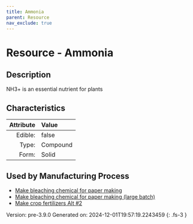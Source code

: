 ```yaml
---
title: Ammonia
parent: Resource
nav_exclude: true
---
```

# Resource - Ammonia

## Description
 NH3+ is an essential nutrient for plants

## Characteristics

| Attribute      | Value |
|--------:|:------|
|Edible:|false|
|Type:|Compound|
|Form:|Solid|
 

## Used by Manufacturing Process

- [Make bleaching chemical for paper making](../process/make-bleaching-chemical-for-paper-making.html)
- [Make bleaching chemical for paper making (large batch)](../process/make-bleaching-chemical-for-paper-making--large-batch-.html)
- [Make crop fertilizers Alt #2](../process/make-crop-fertilizers-alt--2.html)


    

Version: pre-3.9.0 Generated on: 2024-12-01T19:57:19.2243459
{: .fs-3 }
